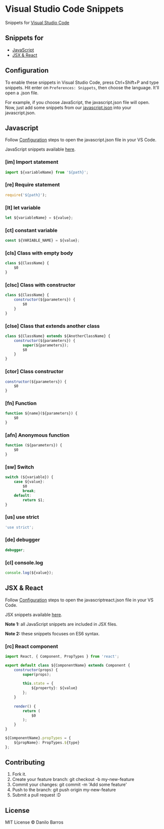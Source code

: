 # Visual Studio Code Snippets
Snippets for [Visual Studio Code](https://code.visualstudio.com/)

## Snippets for

* [JavaScript](#javascript)
* [JSX & React](#jsx--react)

## Configuration

To enable these snippets in Visual Studio Code, press Ctrl+Shift+P and type snippets. 
Hit enter on ```Preferences: Snippets```, then choose the language. It'll open a .json file.

For example, if you choose JavaScript, the javascript.json file will open. Now, just add some snippets from our [javascript.json](https://github.com/danilojrr/VisualStudioCodeSnippets/blob/master/javascript.json) into your javascript.json. 

## Javascript

Follow [Configuration](#configuration) steps to open the javascript.json file in your VS Code. 

JavaScript snippets available [here](https://github.com/danilojrr/VisualStudioCodeSnippets/blob/master/javascript.json).

### [im] Import statement

```javascript
import ${variableName} from '${path}';
```

### [re] Require statement

```javascript
require('${path}');
```

### [lt] let variable

```javascript
let ${variableName} = ${value};
```

### [ct] constant variable

```javascript
const ${VARIABLE_NAME} = ${value};
```

### [cls] Class with empty body

```javascript
class ${ClassName} {
    $0
}
```

### [clsc] Class with constructor

```javascript
class ${ClassName} {
    constructor(${parameters}) {
        $0
    }
}
```

### [clse] Class that extends another class 

```javascript
class ${ClassName} extends ${AnotherClassName} {
    constructor(${parameters}) {
        super(${parameters});
        $0
    }
}
```

### [ctor] Class constructor 

```javascript
constructor(${parameters}) {
    $0
}
```

### [fn] Function

```javascript
function ${name}(${parameters}) {
    $0
}
```

### [afn] Anonymous function

```javascript
function (${parameters}) {
    $0
}
```

### [sw] Switch

```javascript
switch (${variable}) {
    case ${value}:
        $0
        break;
    default:
        return $1;
}
```

### [us] use strict

```javascript
'use strict';
```

### [de] debugger

```javascript
debugger;
```

### [cl] console.log

```javascript
console.log(${value});
```

## JSX & React

Follow [Configuration](#configuration) steps to open the javascriptreact.json file in your VS Code.

JSX snippets available [here](https://github.com/danilojrr/VisualStudioCodeSnippets/blob/master/javascriptreact.json).

__Note 1:__ all JavaScript snippets are included in JSX files.

__Note 2:__ these snippets focuses on ES6 syntax.

### [rc] React component 

```javascript
import React, { Component, PropTypes } from 'react';

export default class ${ComponentName} extends Component {
    constructor(props) {
        super(props);
        
        this.state = {
            ${property}: ${value}
        };
    }
    
    render() {
        return (
            $0
        );
    }
}

${ComponentName}.propTypes = {
    ${propName}: PropTypes.${type}
};
```

## Contributing

1. Fork it.
2. Create your feature branch: git checkout -b my-new-feature
3. Commit your changes: git commit -m 'Add some feature'
4. Push to the branch: git push origin my-new-feature
4. Submit a pull request :D

## License

MIT License &copy; Danilo Barros